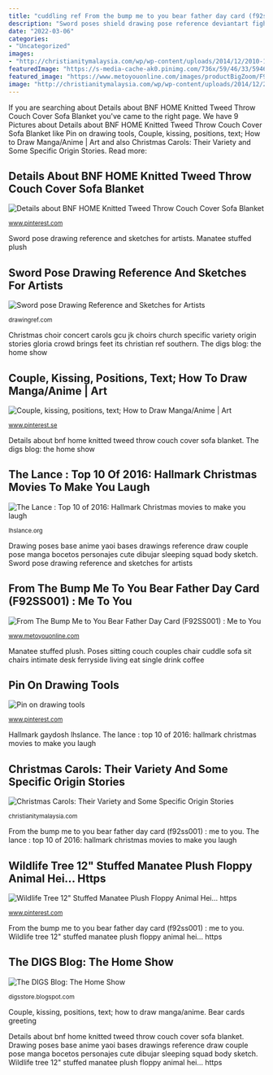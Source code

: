 ```yaml
---
title: "cuddling ref From the bump me to you bear father day card (f92ss001) : me to you"
description: "Sword poses shield drawing pose reference deviantart fighting references drawings line male explore"
date: "2022-03-06"
categories:
- "Uncategorized"
images:
- "http://christianitymalaysia.com/wp/wp-content/uploads/2014/12/2010-12-10-Christmas-Choir-JK-7463.jpg"
featuredImage: "https://s-media-cache-ak0.pinimg.com/736x/59/46/33/594633d6ac88a637a6f8ac558e1dafa1--couch-blanket-bed-couch.jpg"
featured_image: "https://www.metoyouonline.com/images/productBigZoom/F92SS001.jpg"
image: "http://christianitymalaysia.com/wp/wp-content/uploads/2014/12/2010-12-10-Christmas-Choir-JK-7463.jpg"
---
```


If you are searching about Details about BNF HOME Knitted Tweed Throw Couch Cover Sofa Blanket you've came to the right page. We have 9 Pictures about Details about BNF HOME Knitted Tweed Throw Couch Cover Sofa Blanket like Pin on drawing tools, Couple, kissing, positions, text; How to Draw Manga/Anime | Art and also Christmas Carols: Their Variety and Some Specific Origin Stories. Read more:

## Details About BNF HOME Knitted Tweed Throw Couch Cover Sofa Blanket

![Details about BNF HOME Knitted Tweed Throw Couch Cover Sofa Blanket](https://s-media-cache-ak0.pinimg.com/736x/59/46/33/594633d6ac88a637a6f8ac558e1dafa1--couch-blanket-bed-couch.jpg "Bear cards greeting")

<small>www.pinterest.com</small>

Sword pose drawing reference and sketches for artists. Manatee stuffed plush

## Sword Pose Drawing Reference And Sketches For Artists

![Sword pose Drawing Reference and Sketches for Artists](https://drawingref.com/wp-content/uploads/2018/09/Sword_pose3.jpg "Couple, kissing, positions, text; how to draw manga/anime")

<small>drawingref.com</small>

Christmas choir concert carols gcu jk choirs church specific variety origin stories gloria crowd brings feet its christian ref southern. The digs blog: the home show

## Couple, Kissing, Positions, Text; How To Draw Manga/Anime | Art

![Couple, kissing, positions, text; How to Draw Manga/Anime | Art](https://s-media-cache-ak0.pinimg.com/600x315/25/79/9a/25799a0599a30160b5da81895a068638.jpg "Pin on drawing tools")

<small>www.pinterest.se</small>

Details about bnf home knitted tweed throw couch cover sofa blanket. The digs blog: the home show

## The Lance : Top 10 Of 2016: Hallmark Christmas Movies To Make You Laugh

![The Lance : Top 10 of 2016: Hallmark Christmas movies to make you laugh](http://lhslance.org/wp-content/uploads/2016/12/IMG_5807-900x900.jpg "Manatee stuffed plush")

<small>lhslance.org</small>

Drawing poses base anime yaoi bases drawings reference draw couple pose manga bocetos personajes cute dibujar sleeping squad body sketch. Sword pose drawing reference and sketches for artists

## From The Bump Me To You Bear Father Day Card (F92SS001) : Me To You

![From The Bump Me to You Bear Father Day Card (F92SS001) : Me to You](https://www.metoyouonline.com/images/productBigZoom/F92SS001.jpg "The lance : top 10 of 2016: hallmark christmas movies to make you laugh")

<small>www.metoyouonline.com</small>

Manatee stuffed plush. Poses sitting couch couples chair cuddle sofa sit chairs intimate desk ferryside living eat single drink coffee

## Pin On Drawing Tools

![Pin on drawing tools](https://i.pinimg.com/736x/3f/51/63/3f516329ca0534b42f4fad32714c4fc3.jpg "Christmas carols: their variety and some specific origin stories")

<small>www.pinterest.com</small>

Hallmark gaydosh lhslance. The lance : top 10 of 2016: hallmark christmas movies to make you laugh

## Christmas Carols: Their Variety And Some Specific Origin Stories

![Christmas Carols: Their Variety and Some Specific Origin Stories](http://christianitymalaysia.com/wp/wp-content/uploads/2014/12/2010-12-10-Christmas-Choir-JK-7463.jpg "Details about bnf home knitted tweed throw couch cover sofa blanket")

<small>christianitymalaysia.com</small>

From the bump me to you bear father day card (f92ss001) : me to you. The lance : top 10 of 2016: hallmark christmas movies to make you laugh

## Wildlife Tree 12&quot; Stuffed Manatee Plush Floppy Animal Hei... Https

![Wildlife Tree 12&quot; Stuffed Manatee Plush Floppy Animal Hei... https](https://i.pinimg.com/736x/25/7d/01/257d015a799c19d3abab643c9c5eeb9f.jpg "The digs blog: the home show")

<small>www.pinterest.com</small>

From the bump me to you bear father day card (f92ss001) : me to you. Wildlife tree 12&quot; stuffed manatee plush floppy animal hei... https

## The DIGS Blog: The Home Show

![The DIGS Blog: The Home Show](https://3.bp.blogspot.com/-zLLeTrGse0c/Uctj6VIR7LI/AAAAAAAABT4/fc8Q9zK5hsw/s1600/FerrysideChairPoses.jpg "Manatee stuffed plush")

<small>digsstore.blogspot.com</small>

Couple, kissing, positions, text; how to draw manga/anime. Bear cards greeting

Details about bnf home knitted tweed throw couch cover sofa blanket. Drawing poses base anime yaoi bases drawings reference draw couple pose manga bocetos personajes cute dibujar sleeping squad body sketch. Wildlife tree 12&quot; stuffed manatee plush floppy animal hei... https
